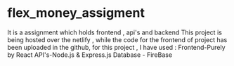 # flex_money_assigment
It is a assignment which holds frontend , api's and backend 
This project is being hosted over the netlify , while the code for the frontend of project has been uploaded in the github, for this project , I have used :
Frontend-Purely by React
API's-Node.js & Express.js
Database - FireBase


